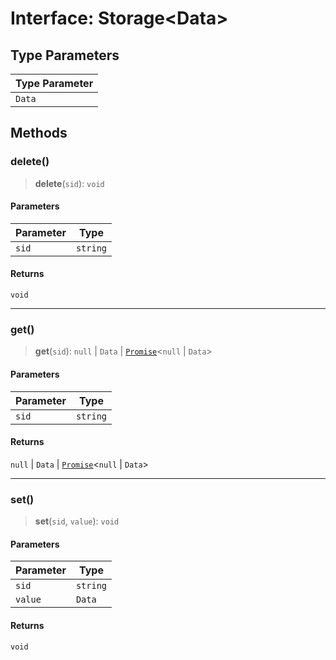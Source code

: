 # Interface: Storage\<Data\>

## Type Parameters

| Type Parameter |
| ------ |
| `Data` |

## Methods

### delete()

> **delete**(`sid`): `void`

#### Parameters

| Parameter | Type |
| ------ | ------ |
| `sid` | `string` |

#### Returns

`void`

***

### get()

> **get**(`sid`): `null` \| `Data` \| [`Promise`](https://developer.mozilla.org/docs/Web/JavaScript/Reference/Global_Objects/Promise)\<`null` \| `Data`\>

#### Parameters

| Parameter | Type |
| ------ | ------ |
| `sid` | `string` |

#### Returns

`null` \| `Data` \| [`Promise`](https://developer.mozilla.org/docs/Web/JavaScript/Reference/Global_Objects/Promise)\<`null` \| `Data`\>

***

### set()

> **set**(`sid`, `value`): `void`

#### Parameters

| Parameter | Type |
| ------ | ------ |
| `sid` | `string` |
| `value` | `Data` |

#### Returns

`void`
